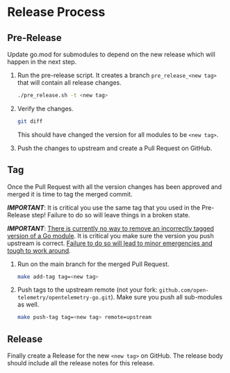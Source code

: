 # Release Process

## Pre-Release

Update go.mod for submodules to depend on the new release which will happen in the next step.

1. Run the pre-release script. It creates a branch `pre_release_<new tag>` that will contain all release changes.

    ```sh
    ./pre_release.sh -t <new tag>
    ```

2. Verify the changes.

    ```sh
    git diff
    ```

    This should have changed the version for all modules to be `<new tag>`.

3. Push the changes to upstream and create a Pull Request on GitHub.

## Tag

Once the Pull Request with all the version changes has been approved and merged it is time to tag the merged commit.

***IMPORTANT***: It is critical you use the same tag that you used in the Pre-Release step!
Failure to do so will leave things in a broken state.

***IMPORTANT***: [There is currently no way to remove an incorrectly tagged version of a Go module](https://github.com/golang/go/issues/34189).
It is critical you make sure the version you push upstream is correct.
[Failure to do so will lead to minor emergencies and tough to work around](https://github.com/open-telemetry/opentelemetry-go/issues/331).

1. Run on the main branch for the merged Pull Request.

    ```sh
    make add-tag tag=<new tag>
    ```

2. Push tags to the upstream remote (not your fork: `github.com/open-telemetry/opentelemetry-go.git`).
    Make sure you push all sub-modules as well.

    ```sh
    make push-tag tag=<new tag> remote=upstream
    ```

## Release

Finally create a Release for the new `<new tag>` on GitHub.
The release body should include all the release notes for this release.
